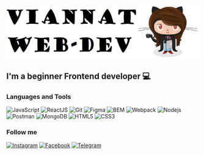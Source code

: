 [![Header](https://github.com/Maria-webdev/Maria-webdev/blob/main/assets/Capture.JPG)](https://github.com/Maria-webdev)

## I'm a beginner Frontend developer :computer:

### Languages and Tools

![JavaScript](https://img.shields.io/badge/-JavaScript-F0F8FF?style=for-the-badge&logo=JavaScript&logoColor=#00008B)
![ReactJS](https://img.shields.io/badge/-React-F0F8FF?style=for-the-badge&logo=React&logoColor=#00008B)
![Git](https://img.shields.io/badge/-Git-F0F8FF?style=for-the-badge&logo=Git&logoColor=#00008B)
![Figma](https://img.shields.io/badge/-Figma-F0F8FF?style=for-the-badge&logo=Figma&logoColor=#00008B)
![BEM](https://img.shields.io/badge/-BEM-F0F8FF?style=for-the-badge&logo=BEM&logoColor=#00008B)
![Webpack](https://img.shields.io/badge/-Webpack-F0F8FF?style=for-the-badge&logo=Webpack&logoColor=#00008B)
![Nodejs](https://img.shields.io/badge/-Nodejs-F0F8FF?style=for-the-badge&logo=Node.js&logoColor=#00008B)
![Postman](https://img.shields.io/badge/-Postman-F0F8FF?style=for-the-badge&logo=Postman&logoColor=#00008B)
![MongoDB](https://img.shields.io/badge/-MongoDB-F0F8FF?style=for-the-badge&logo=MongoDB&logoColor=#00008B)
![HTML5](https://img.shields.io/badge/-HTML5-F0F8FF?style=for-the-badge&logo=HTML5&logoColor=#00008B)
![CSS3](https://img.shields.io/badge/-CSS3-F0F8FF?style=for-the-badge&logo=CSS3&logoColor=#00008B)

### Follow me

[![Instagram](https://img.shields.io/badge/-Instagram-F0F8FF?style=for-the-badge&logo=Instagram&logoColor=#00008B)](https://www.instagram.com/8_mari_a/)
[![Facebook](https://img.shields.io/badge/-Facebook-F0F8FF?style=for-the-badge&logo=Facebook&logoColor=#00008B)](https://www.facebook.com/profile.php?id=100006475123020)
[![Telegram](https://img.shields.io/badge/-Telegram-F0F8FF?style=for-the-badge&logo=Telegram&logoColor=#00008B)](https://t.me/viannat)
